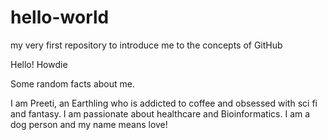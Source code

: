 # hello-world
my very first repository to introduce me to the concepts of GitHub


Hello! Howdie 

Some random facts about me.

I am Preeti, an Earthling who is addicted to coffee and obsessed with sci fi and fantasy.
I am passionate about healthcare and Bioinformatics.
I am a dog person and my name means love!
